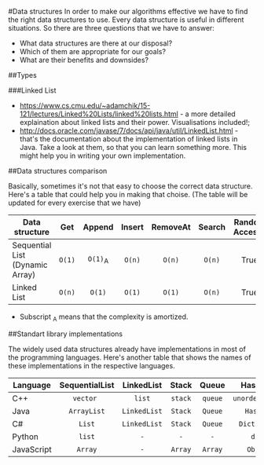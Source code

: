 #Data structures
In order to make our algorithms effective we have to find the right data structures to use. Every data structure is useful in different situations. So there are three questions that we have to answer:
* What data structures are there at our disposal?
* Which of them are appropriate for our goals?
* What are their benefits and downsides?

##Types

###Linked List
* https://www.cs.cmu.edu/~adamchik/15-121/lectures/Linked%20Lists/linked%20lists.html - a more detailed explaination about linked lists and their power. Visualisations included!;
* http://docs.oracle.com/javase/7/docs/api/java/util/LinkedList.html - that's the documentation about the implementation of linked lists in Java. Take a look at them, so that you can learn something more. This might help you in writing your own implementation.

##Data structures comparison

Basically, sometimes it's not that easy to choose the correct data structure. Here's a table that could help you in making that choise. (The table will be updated for every exercise that we have)

| Data structure  | Get | Append | Insert | RemoveAt  | Search | Random Access? |
|-----------------|:---:|:------:|:------:|:---------:|:------:|:------:|
| Sequential List (Dynamic Array)  | `O(1)`  | `O(1)`<sub>A</sub> | `O(n)` | `O(n)` | `O(n)` | True |
| Linked List | `O(n)`  | `O(1)` | `O(1)` | `O(1)` | `O(n)` | True |

* Subscript <sub>A</sub> means that the complexity is amortized.

##Standart library implementations

The widely used data structures already have implementations in most of the programming languages.
Here's another table that shows the names of these implementations in the respective languages.

| Language  | SequentialList | LinkedList | Stack | Queue  | HashMap | Set | BST |
|-----------------|:---:|:------:|:------:|:---------:|:------:|:------:|:------:|
| C++ | `vector `  | `list` | `stack` | `queue` | `unordered_map` | `unordered_set` | `map` |
| Java | `ArrayList`  | `LinkedList` | `Stack` | `Queue` | `HashMap` | `HashSet` | `-` |
| C# | `List`  | `LinkedList` | `Stack` | `Queue` | `Dictionary` | `HashSet` | `SortedDictionary` |
| Python | `list`  | `-` | `-` | `-` | `dict` | `set` | `OrderedDict` |
| JavaScript | `Array`  | `-` | `Array` | `Array` | `Object` | `-` | `-` |
